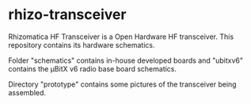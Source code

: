 # rhizo-transceiver

Rhizomatica HF Transceiver is a Open Hardware HF transceiver. This
 repository contains its hardware schematics.

Folder "schematics" contains in-house developed boards and "ubitxv6"
contains the μBitX v6 radio base board schematics. 

Directory "prototype" contains some pictures of the transceiver being
assembled.

